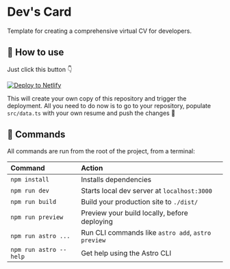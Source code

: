 # Dev's Card

Template for creating a comprehensive virtual CV for developers.


## 🚀 How to use
Just click this button 👇

[![Deploy to Netlify](https://www.netlify.com/img/deploy/button.svg)](https://app.netlify.com/start/deploy?repository=https://github.com/CaptainObjective/devscard)

This will create your own copy of this repository and trigger the deployment. All you need to do now is to go to your repository, populate `src/data.ts` with your own resume and push the changes 🔼 

## 🧞 Commands

All commands are run from the root of the project, from a terminal:

| Command                | Action                                             |
| :--------------------- | :------------------------------------------------- |
| `npm install`          | Installs dependencies                              |
| `npm run dev`          | Starts local dev server at `localhost:3000`        |
| `npm run build`        | Build your production site to `./dist/`            |
| `npm run preview`      | Preview your build locally, before deploying       |
| `npm run astro ...`    | Run CLI commands like `astro add`, `astro preview` |
| `npm run astro --help` | Get help using the Astro CLI                       |

